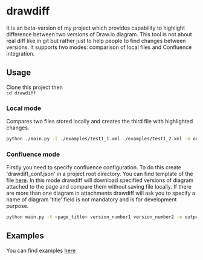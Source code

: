 # drawdiff
It is an beta-version of my project which provides capability to highlight difference between two versions of Draw.io diagram. This tool is not about real diff like in git but rather just to help people to find changes between versions.
It supports two modes: comparison of local files and Confluence integration.

## Usage
Clone this project then   
`cd drawdiff`

### Local mode
Compares two files stored locally and creates the third file with highlighted changes.

```bash
python ./main.py -l ./examples/test1_1.xml ./examples/test1_2.xml -o output.xml
```

### Confluence mode
Firstly you need to specify confluence configuration. To do this create 'drawdiff_conf.json' in a project root directory.
You can find template of the file [here](./drawdiff_conf_template.json). In this mode drawdiff will download specified versions of diagram attached to the page and compare them without saving file locally. If there are more than one diagram in attachments drawdiff will ask you to specify a name of diagram
'title' field is not mandatory and is for development purpose.

```bash
python main.py -t <page_title> version_number1 version_number2 -o output.xml
```
## Examples
You can find examples [here](./examples/README.md)
